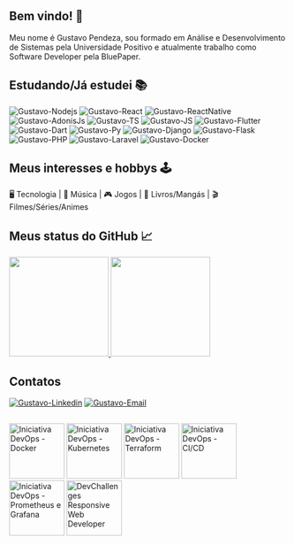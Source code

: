 ## Bem vindo! 👾
Meu nome é Gustavo Pendeza, sou formado em Análise e Desenvolvimento de Sistemas pela Universidade Positivo e atualmente trabalho como Software Developer pela BluePaper.

## Estudando/Já estudei 📚
<div>
  <img alt="Gustavo-Nodejs" title="Nodejs" src="https://img.shields.io/badge/Node.js-43853D?style=for-the-badge&logo=node.js&logoColor=white">
  <img alt="Gustavo-React" title="React" src="https://img.shields.io/badge/React-20232A?style=for-the-badge&logo=react&logoColor=61DAFB">
  <img alt="Gustavo-ReactNative" title="React Native" src="https://img.shields.io/badge/React_Native-20232A?style=for-the-badge&logo=react&logoColor=61DAFB">
  <img alt="Gustavo-AdonisJs" title="AdonisJs" src="https://img.shields.io/badge/adonis%20js-220052?style=for-the-badge&logo=adonisjs&logoColor=white">
  <img alt="Gustavo-TS" title="TypeScript" src="https://img.shields.io/badge/TypeScript-007ACC?style=for-the-badge&logo=typescript&logoColor=white">
  <img alt="Gustavo-JS" title="JavaScript" src="https://img.shields.io/badge/JavaScript-323330?style=for-the-badge&logo=javascript&logoColor=F7DF1E">
  <img alt="Gustavo-Flutter" title="Flutter" src="https://img.shields.io/badge/Flutter-02569B?style=for-the-badge&logo=flutter&logoColor=white">
  <img alt="Gustavo-Dart" title="Dart" src="https://img.shields.io/badge/Dart-0175C2?style=for-the-badge&logo=dart&logoColor=white">
  <img alt="Gustavo-Py" title="Python" src="https://img.shields.io/badge/Python-14354C?style=for-the-badge&logo=python&logoColor=white">
  <img alt="Gustavo-Django" title="Django" src="https://img.shields.io/badge/Django-092E20?style=for-the-badge&logo=django&logoColor=green">
  <img alt="Gustavo-Flask" title="Flask" src="https://img.shields.io/badge/Flask-000000?style=for-the-badge&logo=flask&logoColor=white">
  <img alt="Gustavo-PHP" title="PHP" src="https://img.shields.io/badge/PHP-777BB4?style=for-the-badge&logo=php&logoColor=white">
  <img alt="Gustavo-Laravel" title="Laravel" src="https://img.shields.io/badge/Laravel-FF2D20?style=for-the-badge&logo=laravel&logoColor=white">
  <img alt="Gustavo-Docker" title="Docker" src="https://img.shields.io/badge/Docker-2CA5E0?style=for-the-badge&logo=docker&logoColor=white">
</div>

## Meus interesses e hobbys 🕹
🖥 Tecnologia |
🎸 Música |
🎮 Jogos |
📖 Livros/Mangás |
🎬 Filmes/Séries/Animes
  
## Meus status do GitHub 📈
<div>
  <a href="https://github.com/GustavoPendeza">
    <img height="180em" src="https://github-readme-stats.vercel.app/api?username=gustavopendeza&show_icons=true&theme=dracula&include_all_commits=true">
    <img height="180em" src="https://github-readme-stats.vercel.app/api/top-langs/?username=gustavopendeza&layout=compact&theme=dracula">
  </a>
</div>
  
## Contatos
<a href="https://www.linkedin.com/in/gustavo-seiki-pendeza/" target="_blank"><img alt="Gustavo-Linkedin" title="Linkedin"  src="https://img.shields.io/badge/LinkedIn-0077B5?style=for-the-badge&logo=linkedin&logoColor=white"></a>
<a href="mailto:g.pendeza@hotmail.com" target="_blank"><img alt="Gustavo-Email" title="g.pendeza@hotmail.com" src="https://img.shields.io/badge/Microsoft_Outlook-0078D4?style=for-the-badge&logo=microsoft-outlook&logoColor=white"></a>

##
<div>
  <a href="https://badgr.com/public/assertions/9h3pazSuQcaLIcwZ8s-Ncg"><img height="100em" title="Iniciativa DevOps - Docker" src="https://user-images.githubusercontent.com/53589614/172956892-cd5e9b75-e6d5-4f9c-bcc0-4ee05f6fc760.png"></a>
  <a href="https://badgr.com/public/assertions/KCjUMD_MQYmaskt1BZdJPQ"><img height="100em" title="Iniciativa DevOps - Kubernetes" src="https://user-images.githubusercontent.com/53589614/173660245-4a014cd0-5612-4e07-84f3-97cefe81f0c1.png"></a>
  <a href="https://badgr.com/public/assertions/Fs7fTMuQR9e01s7F5TemGg"><img height="100em" title="Iniciativa DevOps - Terraform" src="https://user-images.githubusercontent.com/53589614/173661282-3f678699-9062-4f93-a475-bab9cad3a159.png"></a>
  <a href="https://badgr.com/public/assertions/q8k7IJcpRI6Ar5lDjN9yPA"><img height="100em" title="Iniciativa DevOps - CI/CD" src="https://user-images.githubusercontent.com/53589614/173661592-4ffe894d-7681-4772-bae5-1e4a3fd7fcac.png"></a>
  <a href="https://badgr.com/public/assertions/rt3GSIP6TQmaSdMkeawIVQ"><img height="100em" title="Iniciativa DevOps - Prometheus e Grafana" src="https://user-images.githubusercontent.com/53589614/173661841-7b71abbc-0dad-4a86-a8d7-f0dce602d48c.png"></a>
  <a href="https://devchallenges.io/certificates/sV6E9A4gGRJQU5mdUyZ7"><img height="100em" title="DevChallenges Responsive Web Developer" src="https://github-production-user-asset-6210df.s3.amazonaws.com/53589614/238784143-04841210-4780-4a09-8ce0-409a27b8e6ff.png"></a>
</div>

